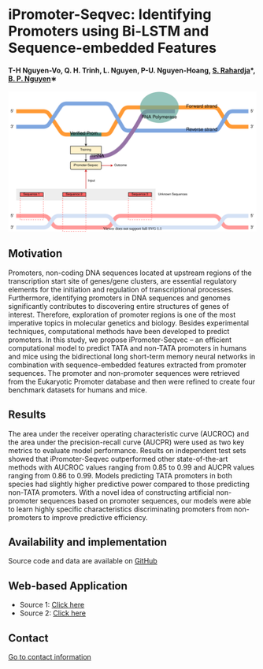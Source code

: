 # iPromoter-Seqvec: Identifying Promoters using Bi-LSTM and Sequence-embedded Features

#### T-H Nguyen-Vo, Q. H. Trinh, L. Nguyen, P-U. Nguyen-Hoang, [S. Rahardja](http://www.susantorahardja.com/)*, [B. P. Nguyen](https://homepages.ecs.vuw.ac.nz/~nguyenb5/about.html)∗

![alt text](https://github.com/mldlproject/2022-iPromoter-Seqvec/blob/main/iPromoter_Seqvec_abs0.svg)

## Motivation
Promoters, non-coding DNA sequences located at upstream regions of the transcription start site of genes/gene clusters, are essential
regulatory elements for the initiation and regulation of transcriptional processes. Furthermore, identifying promoters in DNA sequences and genomes significantly
contributes to discovering entire structures of genes of interest. Therefore, exploration of promoter regions is one of the most imperative topics in molecular
genetics and biology. Besides experimental techniques, computational methods have been developed to predict promoters. In this study, we propose
iPromoter-Seqvec – an efficient computational model to predict TATA and non-TATA promoters in humans and mice using the bidirectional long short-term
memory neural networks in combination with sequence-embedded features extracted from promoter sequences. The promoter and non-promoter sequences
were retrieved from the Eukaryotic Promoter database and then were refined to create four benchmark datasets for humans and mice.

## Results
The area under the receiver operating characteristic curve (AUCROC) and the area under the precision-recall curve (AUCPR) were used as two key
metrics to evaluate model performance. Results on independent test sets showed that iPromoter-Seqvec outperformed other state-of-the-art methods with
AUCROC values ranging from 0.85 to 0.99 and AUCPR values ranging from 0.86 to 0.99. Models predicting TATA promoters in both species had slightly higher
predictive power compared to those predicting non-TATA promoters. With a novel idea of constructing artificial non-promoter sequences based on promoter
sequences, our models were able to learn highly specific characteristics discriminating promoters from non-promoters to improve predictive efficiency.


## Availability and implementation
Source code and data are available on [GitHub](https://github.com/mldlproject/2022-iPromoter-Seqvec)

## Web-based Application
- Source 1: [Click here](http://14.177.208.167:5001/)
- Source 2: [Click here](http://124.197.54.240:5001/)

## Contact 
[Go to contact information](https://homepages.ecs.vuw.ac.nz/~nguyenb5/contact.html)
